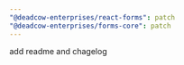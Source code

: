 ```yaml
---
"@deadcow-enterprises/react-forms": patch
"@deadcow-enterprises/forms-core": patch
---
```


add readme and chagelog
